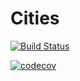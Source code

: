 # Cities

[![Build Status](https://travis-ci.org/fnxpt/CitiesTest.svg?branch=develop)](https://travis-ci.org/fnxpt/CitiesTest)

[![codecov](https://codecov.io/gh/fnxpt/CitiesTest/branch/develop/graph/badge.svg)](https://codecov.io/gh/fnxpt/CitiesTest)
